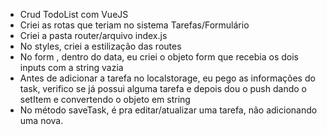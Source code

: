 * Crud TodoList com VueJS
* Criei as rotas que teriam no sistema Tarefas/Formulário
* Criei a pasta router/arquivo index.js
* No styles, criei a estilização das routes
* No form , dentro do data, eu criei o objeto form que recebia os dois inputs com a string vazia
* Antes de adicionar a tarefa no localstorage, eu pego as informações do task, verifico se já possui alguma tarefa e depois dou o push dando o setItem e convertendo o objeto em string
* No método saveTask, é pra editar/atualizar uma tarefa, não adicionando uma nova.
